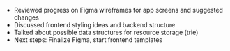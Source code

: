 - Reviewed progress on Figma wireframes for app screens and suggested changes
- Discussed frontend styling ideas and backend structure
- Talked about possible data structures for resource storage (trie)
- Next steps: Finalize Figma, start frontend templates